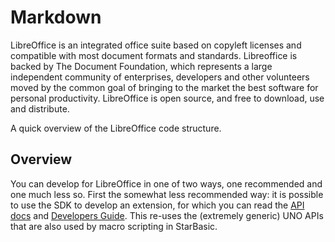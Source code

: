 # Markdown

LibreOffice is an integrated office suite based on copyleft licenses and compatible with most document formats and standards. Libreoffice is backed by The Document Foundation, which represents a large independent community of enterprises, developers and other volunteers moved by the common goal of bringing to the market the best software for personal productivity. LibreOffice is open source, and free to download, use and distribute.

A quick overview of the LibreOffice code structure.

## Overview

You can develop for LibreOffice in one of two ways, one recommended and one much less so. First the somewhat less recommended way: it is possible to use the SDK to develop an extension, for which you can read the [API docs][1] and [Developers Guide][2]. This re-uses the (extremely generic) UNO APIs that are also used by macro scripting in StarBasic.

[1]: https://api.libreoffice.org/
[2]: https://wiki.documentfoundation.org/Documentation/DevGuide